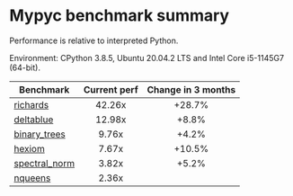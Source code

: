 # Mypyc benchmark summary

Performance is relative to interpreted Python.

Environment: CPython 3.8.5, Ubuntu 20.04.2 LTS and Intel Core i5-1145G7 (64-bit).

| Benchmark | Current perf | Change in 3 months |
| --- | :---: | :---: |
| [richards](benchmarks/richards.md) | 42.26x | +28.7% |
| [deltablue](benchmarks/deltablue.md) | 12.98x | +8.8% |
| [binary_trees](benchmarks/binary_trees.md) | 9.76x | +4.2% |
| [hexiom](benchmarks/hexiom.md) | 7.67x | +10.5% |
| [spectral_norm](benchmarks/spectral_norm.md) | 3.82x | +5.2% |
| [nqueens](benchmarks/nqueens.md) | 2.36x |  |
